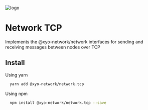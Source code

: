 [logo]: https://www.xy.company/img/home/logo_xy.png

![logo]

# Network TCP

Implements the @xyo-network/network interfaces for sending and receiving messages between nodes over TCP

## Install

Using yarn

```sh
  yarn add @xyo-network/network.tcp
```

Using npm

```sh
  npm install @xyo-network/network.tcp --save
```